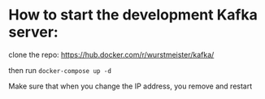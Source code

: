 # How to start the development Kafka server:

clone the repo:
https://hub.docker.com/r/wurstmeister/kafka/

then run `docker-compose up -d`

Make sure that when you change the IP address, you remove and restart
